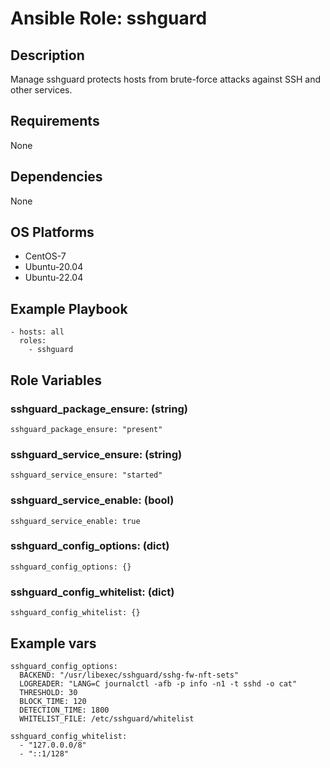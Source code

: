 # Ansible Role: sshguard

## Description

Manage sshguard protects hosts from brute-force attacks against SSH and other services.

## Requirements

None

## Dependencies

None

## OS Platforms

- CentOS-7
- Ubuntu-20.04
- Ubuntu-22.04

## Example Playbook

```
- hosts: all
  roles:
    - sshguard
```

## Role Variables

### sshguard_package_ensure: (string)

```
sshguard_package_ensure: "present"
```

### sshguard_service_ensure: (string)

```
sshguard_service_ensure: "started"
```

### sshguard_service_enable: (bool)

```
sshguard_service_enable: true
```

### sshguard_config_options: (dict)

```
sshguard_config_options: {}
```

### sshguard_config_whitelist: (dict)

```
sshguard_config_whitelist: {}
```

## Example vars

```
sshguard_config_options:
  BACKEND: "/usr/libexec/sshguard/sshg-fw-nft-sets"
  LOGREADER: "LANG=C journalctl -afb -p info -n1 -t sshd -o cat"
  THRESHOLD: 30
  BLOCK_TIME: 120
  DETECTION_TIME: 1800
  WHITELIST_FILE: /etc/sshguard/whitelist

sshguard_config_whitelist:
  - "127.0.0.0/8"
  - "::1/128"
```
